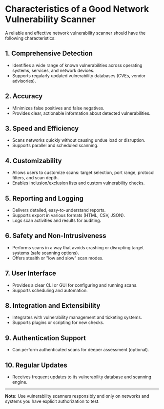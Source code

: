 # Characteristics of a Good Network Vulnerability Scanner

A reliable and effective network vulnerability scanner should have the following characteristics:

## 1. **Comprehensive Detection**
   - Identifies a wide range of known vulnerabilities across operating systems, services, and network devices.
   - Supports regularly updated vulnerability databases (CVEs, vendor advisories).

## 2. **Accuracy**
   - Minimizes false positives and false negatives.
   - Provides clear, actionable information about detected vulnerabilities.

## 3. **Speed and Efficiency**
   - Scans networks quickly without causing undue load or disruption.
   - Supports parallel and scheduled scanning.

## 4. **Customizability**
   - Allows users to customize scans: target selection, port range, protocol filters, and scan depth.
   - Enables inclusion/exclusion lists and custom vulnerability checks.

## 5. **Reporting and Logging**
   - Delivers detailed, easy-to-understand reports.
   - Supports export in various formats (HTML, CSV, JSON).
   - Logs scan activities and results for auditing.

## 6. **Safety and Non-Intrusiveness**
   - Performs scans in a way that avoids crashing or disrupting target systems (safe scanning options).
   - Offers stealth or "low and slow" scan modes.

## 7. **User Interface**
   - Provides a clear CLI or GUI for configuring and running scans.
   - Supports scheduling and automation.

## 8. **Integration and Extensibility**
   - Integrates with vulnerability management and ticketing systems.
   - Supports plugins or scripting for new checks.

## 9. **Authentication Support**
   - Can perform authenticated scans for deeper assessment (optional).

## 10. **Regular Updates**
   - Receives frequent updates to its vulnerability database and scanning engine.

---

**Note:** Use vulnerability scanners responsibly and only on networks and systems you have explicit authorization to test.